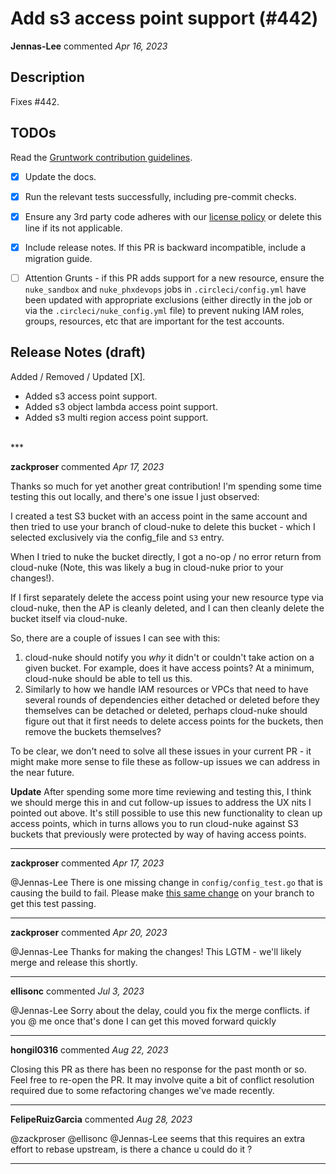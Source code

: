 # Add s3 access point support (#442)

**Jennas-Lee** commented *Apr 16, 2023*

<!-- Prepend '[WIP]' to the title if this PR is still a work-in-progress. Remove it when it is ready for review! -->

## Description

Fixes #442.

<!-- Description of the changes introduced by this PR. -->

## TODOs

Read the [Gruntwork contribution guidelines](https://gruntwork.notion.site/Gruntwork-Coding-Methodology-02fdcd6e4b004e818553684760bf691e).

- [x] Update the docs.
- [x] Run the relevant tests successfully, including pre-commit checks.
- [x] Ensure any 3rd party code adheres with our [license policy](https://www.notion.so/gruntwork/Gruntwork-licenses-and-open-source-usage-policy-f7dece1f780341c7b69c1763f22b1378) or delete this line if its not applicable.
- [x] Include release notes. If this PR is backward incompatible, include a migration guide.
- [ ] Attention Grunts - if this PR adds support for a new resource, ensure the `nuke_sandbox` and `nuke_phxdevops` jobs in `.circleci/config.yml` have been updated with appropriate exclusions (either directly in the job or via the `.circleci/nuke_config.yml` file) to prevent nuking IAM roles, groups, resources, etc that are important for the test accounts.


## Release Notes (draft)

<!-- One-line description of the PR that can be included in the final release notes. -->
Added / Removed / Updated [X].

- Added s3 access point support.
- Added s3 object lambda access point support.
- Added s3 multi region access point support.
<br />
***


**zackproser** commented *Apr 17, 2023*

Thanks so much for yet another great contribution! I'm spending some time testing this out locally, and there's one issue I just observed: 

I created a test S3 bucket with an access point in the same account and then tried to use your branch of cloud-nuke to delete this bucket - which I selected exclusively via the config_file and `S3` entry. 

When I tried to nuke the bucket directly, I got a no-op / no error return from cloud-nuke (Note, this was likely a bug in cloud-nuke prior to your changes!). 

If I first separately delete the access point using your new resource type via cloud-nuke, then the AP is cleanly deleted, and I can then cleanly delete the bucket itself via cloud-nuke. 

So, there are a couple of issues I can see with this: 

1.  cloud-nuke should notify you *why* it didn't or couldn't take action on a given bucket. For example, does it have access points? At a minimum, cloud-nuke should be able to tell us this. 
2. Similarly to how we handle IAM resources or VPCs that need to have several rounds of dependencies either detached or deleted before they themselves can be detached or deleted, perhaps cloud-nuke should figure out that it first needs to delete access points for the buckets, then remove the buckets themselves? 

To be clear, we don't need to solve all these issues in your current PR - it might make more sense to file these as follow-up issues we can address in the near future.  

**Update** After spending some more time reviewing and testing this, I think we should merge this in and cut follow-up issues to address the UX nits I pointed out above. It's still possible to use this new functionality to clean up access points, which in turns allows you to run cloud-nuke against S3 buckets that previously were protected by way of having access points. 
***

**zackproser** commented *Apr 17, 2023*

@Jennas-Lee There is one missing change in `config/config_test.go` that is causing the build to fail. Please make [this same change](https://github.com/gruntwork-io/cloud-nuke/commit/82c45151f1e19215a0c493d01257998d00311c17) on your branch to get this test passing. 
***

**zackproser** commented *Apr 20, 2023*

@Jennas-Lee Thanks for making the changes! This LGTM - we'll likely merge and release this shortly.
***

**ellisonc** commented *Jul 3, 2023*

@Jennas-Lee Sorry about the delay, could you fix the merge conflicts. if you @ me once that's done I can get this moved forward quickly
***

**hongil0316** commented *Aug 22, 2023*

Closing this PR as there has been no response for the past month or so. Feel free to re-open the PR.
It may involve quite a bit of conflict resolution required due to some refactoring changes we've made recently.


***

**FelipeRuizGarcia** commented *Aug 28, 2023*

@zackproser  @ellisonc @Jennas-Lee seems that this requires an extra effort to rebase upstream, is there a chance u could do it ? 
***

